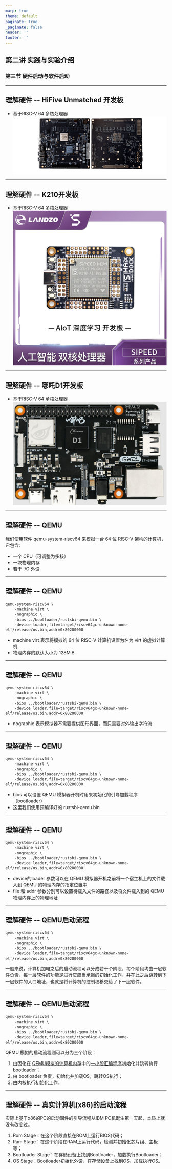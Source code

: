 ```yaml
---
marp: true
theme: default
paginate: true
_paginate: false
header: ''
footer: ''
---
```


<!-- theme: gaia -->
<!-- _class: lead -->

## 第二讲 实践与实验介绍
### 第三节 硬件启动与软件启动

---
## 理解硬件 -- HiFive Unmatched 开发板
- 基于RISC-V 64 多核处理器
![w:1200](figs/sifive-hardware.png)

---
## 理解硬件 -- K210开发板
- 基于RISC-V 64 多核处理器
![w:450](figs/k210.png)

---
## 理解硬件 -- 哪吒D1开发板
- 基于RISC-V 64 单核处理器
![w:600](figs/d1.png)

---
## 理解硬件 -- QEMU

我们使用软件 qemu-system-riscv64 来模拟一台 64 位 RISC-V 架构的计算机，它包含:
- 一个 CPU（可调整为多核）
- 一块物理内存
- 若干 I/O 外设

---
## 理解硬件 -- QEMU
```
qemu-system-riscv64 \
    -machine virt \
    -nographic \
    -bios ../bootloader/rustsbi-qemu.bin \
    -device loader,file=target/riscv64gc-unknown-none-elf/release/os.bin,addr=0x80200000
``` 
- machine virt 表示将模拟的 64 位 RISC-V 计算机设置为名为 virt 的虚拟计算机
- 物理内存的默认大小为 128MiB 

---
## 理解硬件 -- QEMU
```
qemu-system-riscv64 \
    -machine virt \
    -nographic \
    -bios ../bootloader/rustsbi-qemu.bin \
    -device loader,file=target/riscv64gc-unknown-none-elf/release/os.bin,addr=0x80200000
``` 
- nographic 表示模拟器不需要提供图形界面，而只需要对外输出字符流


---
## 理解硬件 -- QEMU
```
qemu-system-riscv64 \
    -machine virt \
    -nographic \
    -bios ../bootloader/rustsbi-qemu.bin \
    -device loader,file=target/riscv64gc-unknown-none-elf/release/os.bin,addr=0x80200000
``` 
- bios 可以设置 QEMU 模拟器开机时用来初始化的引导加载程序（bootloader）
- 这里我们使用预编译好的 rustsbi-qemu.bin

---
## 理解硬件 -- QEMU
```
qemu-system-riscv64 \
    -machine virt \
    -nographic \
    -bios ../bootloader/rustsbi-qemu.bin \
    -device loader,file=target/riscv64gc-unknown-none-elf/release/os.bin,addr=0x80200000
``` 
- device的loader 参数可以在 QEMU 模拟器开机之前将一个宿主机上的文件载入到 QEMU 的物理内存的指定位置中
- file 和 addr 参数分别可以设置待载入文件的路径以及将文件载入到的 QEMU 物理内存上的物理地址

---
## 理解硬件 -- QEMU启动流程

```
qemu-system-riscv64 \
    -machine virt \
    -nographic \
    -bios ../bootloader/rustsbi-qemu.bin \
    -device loader,file=target/riscv64gc-unknown-none-elf/release/os.bin,addr=0x80200000
``` 
一般来说，计算机加电之后的启动流程可以分成若干个阶段，每个阶段均由一层软件负责，每一层软件的功能是进行它应当承担的初始化工作，并在此之后跳转到下一层软件的入口地址，也就是将计算机的控制权移交给了下一层软件。

---
## 理解硬件 -- QEMU启动流程

```
qemu-system-riscv64 \
    -machine virt \
    -nographic \
    -bios ../bootloader/rustsbi-qemu.bin \
    -device loader,file=target/riscv64gc-unknown-none-elf/release/os.bin,addr=0x80200000
``` 
QEMU 模拟的启动流程则可以分为三个阶段：
1. 由固化在 [QEMU模拟的计算机内存](https://github.com/LearningOS/qemu/blob/386b2a5767f7642521cd07930c681ec8a6057e60/hw/riscv/virt.c#L59)中的[一小段汇编程序](https://github.com/LearningOS/qemu/blob/386b2a5767f7642521cd07930c681ec8a6057e60/hw/riscv/virt.c#L536)初始化并跳转执行bootloader；
2. 由 bootloader 负责，初始化并加载OS，跳转OS执行；
3. 由内核执行初始化工作。

---
## 理解硬件 -- 真实计算机(x86)的启动流程
实际上基于x86的PC的启动固件的引导流程从IBM PC机诞生第一天起，本质上就没有改变过。

1. Rom Stage：在这个阶段直接在ROM上运行BIOS代码；
2. Ram Stage：在这个阶段在RAM上运行代码，检测并初始化芯片组、主板等；
3. Bootloader Stage：在存储设备上找到Bootloader，加载执行Bootloader；
4. OS Stage：Bootloader初始化外设，在存储设备上找到OS，加载执行OS。